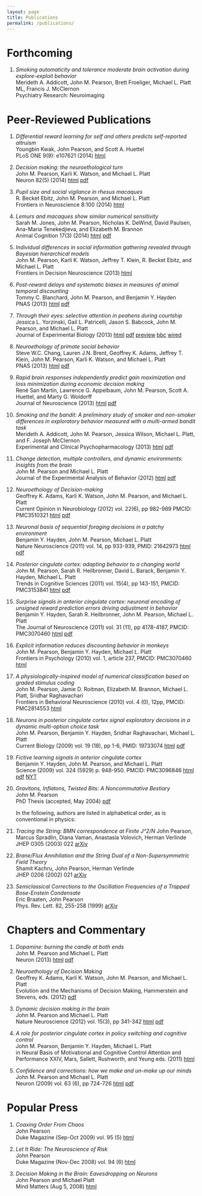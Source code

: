 ```yaml
---
layout: page
title: Publications
permalink: /publications/
---
```


# Forthcoming

1. *Smoking automaticity and tolerance moderate brain activation during explore-exploit behavior*   
Merideth A. Addicott, John M. Pearson, Brett Froeliger, Michael L. Platt ML, Francis J. McClernon   
Psychiatry Research: Neuroimaging

# Peer-Reviewed Publications

1. *Differential reward learning for self and others predicts self-reported altruism*   
Youngbin Kwak, John Pearson, and Scott A. Huettel   
PLoS ONE 9(9): e107621 (2014) [html](http://www.plosone.org/article/info%3Adoi%2F10.1371%2Fjournal.pone.0107621)

1. *Decision making: the neuroethological turn*   
John M. Pearson, Karli K. Watson, and Michael L. Platt   
Neuron 82(5) (2014) [html](http://www.cell.com/neuron/abstract/S0896-6273(14)00352-3) [pdf](http://www.cell.com/neuron/pdf/S0896-6273(14)00352-3.pdf)

1. *Pupil size and social vigilance in rhesus macaques*   
R. Becket Ebitz, John M. Pearson, and Michael L. Platt   
Frontiers in Neuroscience 8:100 (2014) [html](http://journal.frontiersin.org/Journal/10.3389/fnins.2014.00100/abstract)

1. *Lemurs and macaques show similar numerical sensitivity*   
Sarah M. Jones, John M. Pearson, Nicholas K. DeWind, David Paulsen, Ana-Maria Tenekedjieva, and Elizabeth M. Brannon   
Animal Cognition 17(3) (2014) [html](http://link.springer.com/article/10.1007%2Fs10071-013-0682-3) [pdf](https://www.researchgate.net/profile/John_Pearson5/publication/257075016_Lemurs_and_macaques_show_similar_numerical_sensitivity/links/00b7d52cff7a021878000000?origin=publication_detail)

1. *Individual differences in social information gathering revealed through Bayesian hierarchical models*   
John M. Pearson, Karli K. Watson, Jeffrey T. Klein, R. Becket Ebitz, and Michael L. Platt   
Frontiers in Decision Neuroscience (2013) [html](http://www.frontiersin.org/decision_neuroscience/10.3389/fnins.2013.00165/abstract)

1. *Post-reward delays and systematic biases in measures of animal temporal discounting*   
Tommy C. Blanchard, John M. Pearson, and Benjamin Y. Hayden   
PNAS (2013) [html](http://www.pnas.org/content/110/38/15491.abstract?sid=83c1edfd-c3fd-4355-92af-c6533d0eaf8b) [pdf](https://www.researchgate.net/publication/256425831_Postreward_delays_and_systematic_biases_in_measures_of_animal_temporal_discounting)

1. *Through their eyes: selective attention in peahens during courtship*   
Jessica L. Yorzinski, Gail L. Patricelli, Jason S. Babcock, John M. Pearson, and Michael L. Platt   
Journal of Experimental Biology (2013) [html](http://jeb.biologists.org/content/216/16/3035.abstract) [pdf](https://www.researchgate.net/publication/251879052_Through_their_eyes_selective_attention_in_peahens_during_courtship) [preview](http://jeb.biologists.org/content/216/16/i.1.full.pdf) [bbc](http://www.bbc.co.uk/news/science-environment-23446234) [wired](http://www.wired.com/wiredscience/2013/07/peacock/)

1. *Neuroethology of primate social behavior*   
Steve W.C. Chang, Lauren J.N. Brent, Geoffrey K. Adams, Jeffrey T. Klein, John M. Pearson, Karli K. Watson, and Michael L. Platt   
PNAS (2013) [html](http://www.pnas.org/content/early/2013/06/04/1301213110.abstract) [pdf](https://www.researchgate.net/publication/237097849_Neuroethology_of_primate_social_behavior?ev=prf_pub)

1. *Rapid brain responses independently predict gain maximization and loss minimization during economic decision making*   
René San Martín, Lawrence G. Appelbaum, John M. Pearson, Scott A. Huettel, and Marty G. Woldorff   
Journal of Neuroscience (2013) [html](http://www.jneurosci.org/content/33/16/7011.short) [pdf](https://www.researchgate.net/publication/236225036_Rapid_Brain_Responses_Independently_Predict_Gain_Maximization_and_Loss_Minimization_during_Economic_Decision_Making?ev=prf_pub)

1. *Smoking and the bandit: A preliminary study of smoker and non-smoker differences in exploratory behavior measured with a multi-armed bandit task*   
Merideth A. Addicott, John M. Pearson, Jessica Wilson, Michael L. Platt, and F. Joseph McClernon   
Experimental and Clinical Psychopharmacology (2013) [html](http://psycnet.apa.org/psycinfo/2012-33941-001/) [pdf](https://www.researchgate.net/publication/233938953_Smoking_and_the_Bandit_A_Preliminary_Study_of_Smoker_and_Nonsmoker_Differences_in_Exploratory_Behavior_Measured_With_a_Multiarmed_Bandit_Task?fulltextDialog=true)

1. *Change detection, multiple controllers, and dynamic environments: Insights from the brain*   
John M. Pearson and Michael L. Platt   
Journal of the Experimental Analysis of Behavior (2012) [html](http://onlinelibrary.wiley.com/doi/10.1002/jeab.5/abstract?) [pdf](https://www.researchgate.net/publication/235367556_Change_detection_multiple_controllers_and_dynamic_environments_insights_from_the_brain?ev=prf_pub)

1. *Neuroethology of Decision-making*   
Geoffrey K. Adams, Karli K. Watson, John M. Pearson, and Michael L. Platt   
Current Opinion in Neurobiology (2012) vol. 22(6), pp 982-989 PMCID: PMC3510321 [html](http://www.sciencedirect.com/science/article/pii/S0959438812001183) [pdf](https://www.researchgate.net/publication/230700353_Neuroethology_of_decision-making)

1. *Neuronal basis of sequential foraging decisions in a patchy environment*   
Benjamin Y. Hayden, John M. Pearson, Michael L. Platt   
Nature Neuroscience (2011) vol. 14, pp 933-939, PMID: 21642973 [html](http://www.nature.com/neuro/journal/v14/n7/full/nn.2856.html) [pdf](https://www.researchgate.net/publication/51193203_Neuronal_basis_of_sequential_foraging_decisions_in_a_patchy_environment)

1. *Posterior cingulate cortex: adapting behavior to a changing world*   
John M. Pearson, Sarah R. Heilbronner, David L. Barack, Benjamin Y. Hayden, Michael L. Platt   
Trends in Cognitive Sciences (2011) vol. 15(4), pp 143-151, PMCID: PMC3153841 [html](http://www.sciencedirect.com/science/article/pii/S1364661311000180) [pdf](https://www.researchgate.net/publication/50594492_Posterior_cingulate_cortex_adapting_behavior_to_a_changing_world)

1. *Surprise signals in anterior cingulate cortex: neuronal encoding of unsigned reward prediction errors driving adjustment in behavior*   
Benjamin Y. Hayden, Sarah R. Heilbronner, John M. Pearson, Michael L. Platt   
The Journal of Neuroscience (2011) vol. 31 (11), pp 4178-4187, PMCID: PMC3070460 [html](http://www.jneurosci.org/content/31/11/4178.full) [pdf](https://www.researchgate.net/publication/50409239_Surprise_signals_in_anterior_cingulate_cortex_neuronal_encoding_of_unsigned_reward_prediction_errors_driving_adjustment_in_behavior)

1. *Explicit information reduces discounting behavior in monkeys*   
John M. Pearson, Benjamin Y. Hayden, Michael L. Platt   
Frontiers in Psychology (2010) vol. 1, article 237, PMCID: PMC3070460 [html](http://www.ncbi.nlm.nih.gov/pmc/articles/PMC3153841/)

1. *A physiologically-inspired model of numerical classification based on graded stimulus coding*   
John M. Pearson, Jamie D. Roitman, Elizabeth M. Brannon, Michael L. Platt, Sridhar Raghavachari   
Frontiers in Behavioral Neuroscience (2010) vol. 4 (0), 12pp, PMCID: PMC2814553 [html](http://www.ncbi.nlm.nih.gov/pmc/articles/PMC2814553/)

1. *Neurons in posterior cingulate cortex signal exploratory decisions in a dynamic multi-option choice task*   
John M. Pearson, Benjamin Y. Hayden, Sridhar Raghavachari, Michael L. Platt   
Current Biology (2009) vol. 19 (18), pp 1-6, PMID: 19733074 [html](http://www.sciencedirect.com/science/article/pii/S0960982209014742) [pdf](https://www.researchgate.net/publication/26792145_Neurons_in_posterior_cingulate_cortex_signal_exploratory_decisions_in_a_dynamic_multioption_choice_task)

1. *Fictive learning signals in anterior cingulate cortex*   
Benjamin Y. Hayden, John M. Pearson, and Michael L. Platt   
Science (2009) vol. 324 (5929) p. 948-950. PMCID: PMC3096846 [html](http://www.sciencemag.org/content/324/5929/948.short) [pdf](https://www.researchgate.net/publication/24428843_Fictive_reward_signals_in_the_anterior_cingulate_cortex) [NYT](http://www.nytimes.com/2009/06/02/science/02tier.html?_r=0)

1. *Gravitons, Inflatons, Twisted Bits: A Noncommutative Bestiary*   
John M. Pearson   
PhD Thesis (accepted, May 2004) [pdf](http://www.princeton.edu/physics/graduate-program/theses/theses-from-2004/J.Pearsonthesis.pdf)

   In the following, authors are listed in alphabetical order, as is conventional in physics:

1. *Tracing the String: BMN correspondence at Finite J^2/N*
John Pearson, Marcus Spradlin, Diana Vaman, Anastasia Volovich, Herman Verlinde   
JHEP 0305 (2003) 022 [arXiv](http://arxiv.org/abs/hep-th/0210102)

1. *Brane/Flux Annihilation and the String Dual of a Non-Supersymmetric Field Theory*   
Shamit Kachru, John Pearson, Herman Verlinde   
JHEP 0206 (2002) 021 [arXiv](http://arxiv.org/abs/hep-th/0112197)

1. *Semiclassical Corrections to the Oscillation Frequencies of a Trapped Bose-Enstein Condensate*   
Eric Braaten, John Pearson   
Phys. Rev. Lett. 82, 255-258 (1999) [arXiv](http://arxiv.org/abs/cond-mat/9808088)

# Chapters and Commentary

1. *Dopamine: burning the candle at both ends*   
John M. Pearson and Michael L. Platt   
Neuron (2013) [html](http://www.sciencedirect.com/science/article/pii/S0896627313007459) [pdf](https://www.researchgate.net/publication/256467795_Dopamine_burning_the_candle_at_both_ends)

1. *Neuroethology of Decision Making*   
Geoffrey K. Adams, Karli K. Watson, John M. Pearson, and Michael L. Platt   
Evolution and the Mechanisms of Decision Making, Hammerstein and Stevens, eds. (2012) [pdf](http://www.jmxpearson.com/wp-content/uploads/2012/11/SFR11_06-Adams_PP.pdf)

1. *Dynamic decision making in the brain*   
John M. Pearson and Michael L. Platt   
Nature Neuroscience (2012) vol. 15(3), pp 341-342 [html](http://www.nature.com/neuro/journal/v15/n3/full/nn.3049.html) [pdf](https://www.researchgate.net/publication/221858407_Dynamic_decision_making_in_the_brain)

1. *A role for posterior cingulate cortex in policy switching and cognitive control*   
John M. Pearson, Benjamin Y. Hayden, Michael L. Platt   
in Neural Basis of Motivational and Cognitive Control Attention and Performance XXIV, Mars, Sallett, Rushworth, and Yeung eds. (2011) [html](http://books.google.com/books?hl=en&lr=&id=A_eoYgtLmFMC&oi=fnd&pg=PA127&dq=A+role+for+posterior+cingulate+cortex+in+policy+switching+and+cognitive+control+John+M.+Pearson,+Benjamin+Y.+Hayden,+Michael+L.+Platt&ots=YcoNCN0jL_&sig=W3qlHQu6u2Dvykzeu5DDJS-Z-b4#v=onepage&q=A%20role%20for%20posterior%20cingulate%20cortex%20in%20policy%20switching%20and%20cognitive%20control%20John%20M.%20Pearson%2C%20Benjamin%20Y.%20Hayden%2C%20Michael%20L.%20Platt&f=false)

1. *Confidence and corrections: how we make and un-make up our minds*   
John M. Pearson and Michael L. Platt   
Neuron (2009) vol. 63 (6), pp 724-726 [html](http://www.sciencedirect.com/science/article/pii/S089662730900693X) [pdf](https://www.researchgate.net/publication/26835518_Confidence_and_corrections_how_we_make_and_un-make_up_our_minds)

# Popular Press

1. *Coaxing Order From Chaos*   
John Pearson   
Duke Magazine (Sep-Oct 2009) vol. 95 (5) [html](http://dukemagazine.duke.edu/article/coaxing-order-from-chaos)

1. *Let It Ride: The Neuroscience of Risk*   
John Pearson   
Duke Magazine (Nov-Dec 2008) vol. 94 (6) [html](http://dukemagazine.duke.edu/article/let-it-ride-the-neuroscience-of-risk)

1. *Decision Making in the Brain: Eavesdropping on Neurons*   
John Pearson and Michael Platt   
Mind Matters (Aug 5, 2008) [html](http://www.scientificamerican.com/article/decision-making-in-brain/)